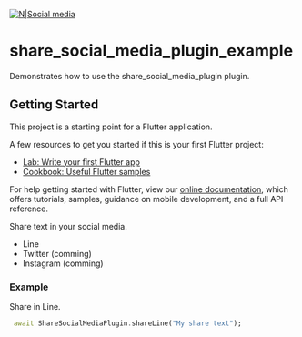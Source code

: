 
[![N|Social media](https://i.ibb.co/QYMBDZ5/share.png)](https://ibb.co/kqXnmpd)

# share_social_media_plugin_example

Demonstrates how to use the share_social_media_plugin plugin.

## Getting Started

This project is a starting point for a Flutter application.

A few resources to get you started if this is your first Flutter project:

- [Lab: Write your first Flutter app](https://flutter.dev/docs/get-started/codelab)
- [Cookbook: Useful Flutter samples](https://flutter.dev/docs/cookbook)

For help getting started with Flutter, view our
[online documentation](https://flutter.dev/docs), which offers tutorials,
samples, guidance on mobile development, and a full API reference.


Share text in your social media.

  - Line
  - Twitter (comming)
  - Instagram (comming)

### Example

Share in Line.

```dart
 await ShareSocialMediaPlugin.shareLine("My share text");
```
